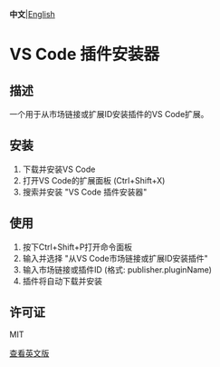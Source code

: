 **中文**|[English](README_en.md)

# VS Code 插件安装器

## 描述
一个用于从市场链接或扩展ID安装插件的VS Code扩展。

## 安装
1. 下载并安装VS Code
2. 打开VS Code的扩展面板 (Ctrl+Shift+X)
3. 搜索并安装 "VS Code 插件安装器"

## 使用
1. 按下Ctrl+Shift+P打开命令面板
2. 输入并选择 "从VS Code市场链接或扩展ID安装插件"
3. 输入市场链接或插件ID (格式: publisher.pluginName)
4. 插件将自动下载并安装

## 许可证
MIT

[查看英文版](README_en.md)